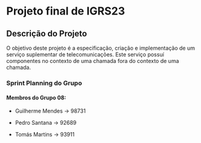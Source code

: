 # Projeto final de IGRS23

## Descrição do Projeto

O objetivo deste projeto é a especificação, criação e implementação de um serviço suplementar de
telecomunicações. Este serviço possuí componentes no contexto de uma chamada fora do contexto
de uma chamada.

### Sprint Planning do Grupo

#### Membros do Grupo 08:

- Guilherme Mendes -> 98731

- Pedro Santana -> 92689

- Tomás Martins -> 93911

